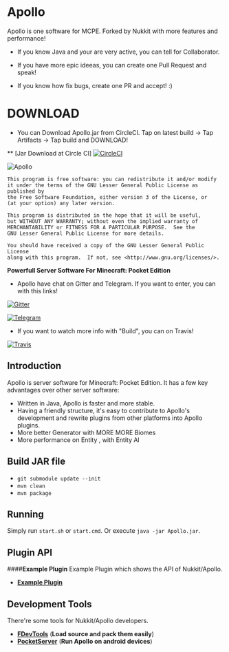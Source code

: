 # Apollo
 
Apollo is one software for MCPE. Forked by Nukkit with more features and performance!

- If you know Java and your are very active, you can tell for Collaborator.

- If you have more epic ideeas, you can create one Pull Request and speak!

- If you know how fix bugs, create one PR and accept! :)

# DOWNLOAD

- You can Download Apollo.jar from CircleCI. Tap on latest build -> Tap Artifacts -> Tap build and DOWNLOAD!

** [Jar Download at Circle CI] [![CircleCI](https://circleci.com/gh/NycuRO/Apollo.svg?style=svg)](https://circleci.com/gh/NycuRO/Apollo)
 
![Apollo](http://i.imgur.com/KBlbnkp.png)

	This program is free software: you can redistribute it and/or modify
	it under the terms of the GNU Lesser General Public License as published by
	the Free Software Foundation, either version 3 of the License, or
	(at your option) any later version.

	This program is distributed in the hope that it will be useful,
	but WITHOUT ANY WARRANTY; without even the implied warranty of
	MERCHANTABILITY or FITNESS FOR A PARTICULAR PURPOSE.  See the
	GNU Lesser General Public License for more details.

	You should have received a copy of the GNU Lesser General Public License
	along with this program.  If not, see <http://www.gnu.org/licenses/>.


__Powerfull Server Software For Minecraft: Pocket Edition__

- Apollo have chat on Gitter and Telegram. If you want to enter, you can with this links!

[![Gitter](https://img.shields.io/gitter/room/NycuRO/Apollo-MCPE.js.svg?style=flat)](https://gitter.im/Apollo-MCPE/Lobby)

[![Telegram](https://img.shields.io/gitter/room/NycuRO/Apollo-MCPE.js.svg?style=flat)](https://telegram.me/joinchat/DNhfUAvOIgdQDiFrv9BBNg)

- If you want to watch more info with "Build", you can on Travis!

[![Travis](https://img.shields.io/travis/NycuRO/Apollo.svg?style=flat)](https://travis-ci.org/NycuRO/Apollo)

Introduction
-------------

Apollo is server software for Minecraft: Pocket Edition.
It has a few key advantages over other server software:

* Written in Java, Apollo is faster and more stable.
* Having a friendly structure, it's easy to contribute to Apollo's development and rewrite plugins from other platforms into Apollo plugins.
* More better Generator with MORE MORE Biomes
* More performance on Entity , with Entity Al

Build JAR file
-------------
- `git submodule update --init`
- `mvn clean`
- `mvn package`

Running
-------------
Simply run `start.sh` or `start.cmd`. Or execute `java -jar Apollo.jar`.

Plugin API
-------------
####**Example Plugin**
Example Plugin which shows the API of Nukkit/Apollo.

* __[Example Plugin](http://github.com/Nukkit/ExamplePlugin)__

Development Tools
-----------------
There're some tools for Nukkit/Apollo developers.

* __[FDevTools](https://github.com/fengberd/FDevTools)__ (**Load source and pack them easily**)
* __[PocketServer](https://github.com/fengberd/MinecraftPEServer)__ (**Run Apollo on android devices**)
